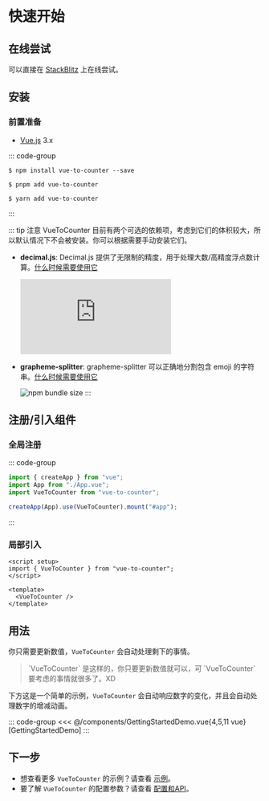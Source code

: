 # 快速开始

## 在线尝试

可以直接在 [StackBlitz](https://stackblitz.com/edit/vitejs-vite-32bxkk?file=src%2Fcomponents%2FComponentToPrint.vue) 上在线尝试。

## 安装

### 前置准备

- [Vue.js](https://vuejs.org/) 3.x

::: code-group

```shell [npm]
$ npm install vue-to-counter --save
```

```shell [pnpm]
$ pnpm add vue-to-counter
```

```shell [yarn]
$ yarn add vue-to-counter
```

:::

::: tip 注意
VueToCounter 目前有两个可选的依赖项，考虑到它们的体积较大，所以默认情况下不会被安装。你可以根据需要手动安装它们。

- **decimal.js**: Decimal.js 提供了无限制的精度，用于处理大数/高精度浮点数计算。[什么时候需要使用它](/)

  ![npm bundle size](https://img.shields.io/bundlephobia/min/decimal.js?style=flat-square)

- **grapheme-splitter**: grapheme-splitter 可以正确地分割包含 emoji 的字符串。[什么时候需要使用它](/)

  ![npm bundle size](https://img.shields.io/bundlephobia/min/grapheme-splitter?style=flat-square)
  :::

## 注册/引入组件

### 全局注册

::: code-group

```javascript [main.js/main.ts]
import { createApp } from "vue";
import App from "./App.vue";
import VueToCounter from "vue-to-counter";

createApp(App).use(VueToCounter).mount("#app");
```

:::

### 局部引入

```vue
<script setup>
import { VueToCounter } from "vue-to-counter";
</script>

<template>
  <VueToCounter />
</template>
```

## 用法

你只需要更新数值，`VueToCounter` 会自动处理剩下的事情。

<blockquote class="text-xs">
`VueToCounter` 是这样的，你只要更新数值就可以，可 `VueToCounter` 要考虑的事情就很多了。XD
</blockquote>

下方这是一个简单的示例，`VueToCounter` 会自动响应数字的变化，并且会自动处理数字的增减动画。

<script setup>
import GettingStartedDemo from "../../components/GettingStartedDemo.vue"; 
import DemoContainer from "../../components/DemoContainer.vue"; 
</script>

<DemoContainer>
  <GettingStartedDemo />
</DemoContainer>

::: code-group
<<< @/components/GettingStartedDemo.vue{4,5,11 vue} [GettingStartedDemo]
:::

## 下一步

- 想查看更多 `VueToCounter` 的示例？请查看 [示例](/guide/examples/)。
- 要了解 `VueToCounter` 的配置参数？请查看 [配置和API](/reference/)。
